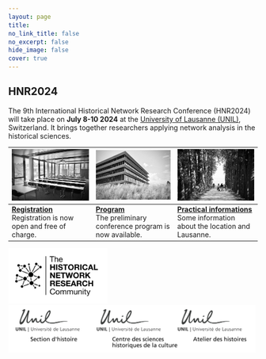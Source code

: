```yaml
---
layout: page
title: 
no_link_title: false 
no_excerpt: false 
hide_image: false
cover: true
---
```


## HNR2024

The 9th International Historical Network Research Conference (HNR2024) will take place on **July 8-10 2024** at the [University of Lausanne (UNIL)](/lausanne/about), Switzerland. It brings together researchers applying network analysis in the historical sciences.

|  <a href="https://hnr2024.sciencesconf.org"><img src="img/image3.jpeg" width="270"></a>     |     <a href="program"><img src="img/image2.jpeg" width="270"></a>                  |   <a href="practical"><img src="img/image1.jpeg" width="270"></a>    | 
| ----------- | ----------------------------------- | -------------------- |
| <a href="https://hnr2024.sciencesconf.org">**Registration**</a><br>Registration is now open and free of charge. &nbsp; &nbsp; &nbsp; &nbsp; &nbsp; &nbsp; &nbsp; &nbsp; | <a href="program">**Program**</a><br>The preliminary conference program is now available. | <a href="practical">**Practical informations**</a><br>Some information about the location and Lausanne. | 


<img src="img/hnr_logo_vector.png" width="200">   <img src="img/unil_logos.png" width="500">
